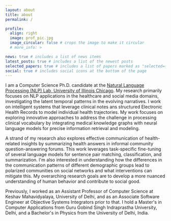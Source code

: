 ```yaml
---
layout: about
title: about
permalink: /

profile:
  align: right
  image: prof_pic.jpg
  image_circular: false # crops the image to make it circular
  # more_info: >

news: true # includes a list of news items
latest_posts: true # includes a list of the newest posts
selected_papers: true # includes a list of papers marked as "selected={true}"
social: true # includes social icons at the bottom of the page
---
```


I am a Computer Science Ph.D. candidate at the [Natural Language Processing (NLP) Lab, University of Illinois Chicago](https://nlp.lab.uic.edu/). My research primarily focuses on NLP applications in the healthcare and social media domains, investigating the latent temporal patterns in the evolving narratives. I work on intelligent systems that leverage clinical notes ans structured Electronic Health Records to model individual health trajectories. My work focuses on exploring innovative approaches to address the challenge in processing clinical vocabulary by integrating medical knowledge graphs with neural language models for precise information retrieval and modeling. 

A strand of my research also explores effective communication of health-related insights by summarizing health answers in informal community question-answering forums. This work leverages task-specific fine-tuning of several language models for sentence pair matching, classification, and summarization. I'm also interested in understanding how the differences in the communication patterns of different demographic groups lead to polarized communities on social networks and what interventions can mitigate this. My overarching research goals are to develop a more nuanced understanding of human behavior and contribute to social good.

Previously, I worked as an Assistant Professor of Computer Science at Keshav Mahavidyalaya, University of Delhi, and as an Associate Software Engineer at Objective Systems Integrators prior to that. I hold a Master's in Computer Applications from Guru Gobind Singh Indraprastha University, Delhi, and a Bachelor's in Physics from the University of Delhi, India.
